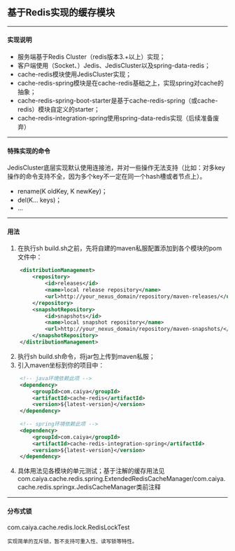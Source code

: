 ## 基于Redis实现的缓存模块
---
#### 实现说明
* 服务端基于Redis Cluster（redis版本3.+以上）实现；
* 客户端使用（Socket、）Jedis、JedisCluster以及spring-data-redis；
* cache-redis模块使用JedisCluster实现；
* cache-redis-spring模块是在cache-redis基础之上，实现spring对cache的抽象；
* cache-redis-spring-boot-starter是基于cache-redis-spring（或cache-redis）模块自定义的starter；
* cache-redis-integration-spring使用spring-data-redis实现（后续准备废弃）

---
#### 特殊实现的命令
JedisCluster底层实现默认使用连接池，并对一些操作无法支持（比如：对多key操作的命令支持不全，因为多个key不一定在同一个hash槽或者节点上）。
* rename(K oldKey, K newKey)；
* del(K... keys)；
* ...

---
#### 用法
1. 在执行sh build.sh之前，先将自建的maven私服配置添加到各个模块的pom文件中：
```xml
    <distributionManagement>
        <repository>
            <id>releases</id>
            <name>local release repository</name>
            <url>http://your_nexus_domain/repository/maven-releases/</url>
        </repository>
        <snapshotRepository>
            <id>snapshots</id>
            <name>local snapshot repository</name>
            <url>http://your_nexus_domain/repository/maven-snapshots/</url>
        </snapshotRepository>
    </distributionManagement>
```
2. 执行sh build.sh命令，将jar包上传到maven私服；
3. 引入maven坐标到你的项目中：
```xml
    <!-- java环境依赖此项 -->
    <dependency>
        <groupId>com.caiya</groupId>
        <artifactId>cache-redis</artifactId>
        <version>${latest-version}</version>
    </dependency>
    
    <!-- spring环境依赖此项 -->
    <dependency>
        <groupId>com.caiya</groupId>
        <artifactId>cache-redis-integration-spring</artifactId>
        <version>${latest-version}</version>
    </dependency>
```
4. 具体用法见各模块的单元测试；基于注解的缓存用法见com.caiya.cache.redis.spring.ExtendedRedisCacheManager/com.caiya.cache.redis.springx.JedisCacheManager类前注释

---
#### 分布式锁
com.caiya.cache.redis.lock.RedisLockTest
```text
实现简单的互斥锁，暂不支持可重入性、读写锁等特性。
```
